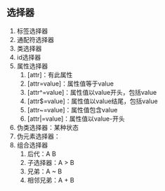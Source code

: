 ## 选择器

1. 标签选择器
2. 通配符选择器
3. 类选择器
4. id选择器
5. 属性选择器
   1. [attr]：有此属性
   2. [attr=value]：属性值等于value
   3. [attr^=value]：属性值以value开头，包括value
   4. [attr$=value]：属性值以value结尾，包括value
   5. [attr~=value]：属性值包含value
   6. [attr|=value]：属性值以value-开头
6. 伪类选择器：某种状态
7. 伪元素选择器：
8. 组合选择器
   1. 后代：A B
   2. 子选择器：A > B
   3. 兄弟：A ~ B
   4. 相邻兄弟：A + B